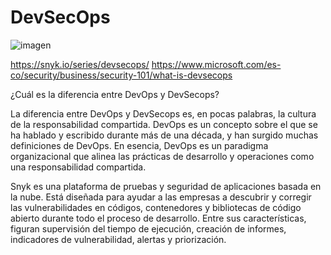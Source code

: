 #  DevSecOps

![imagen](https://github.com/user-attachments/assets/495d26a1-dd41-4389-bcfa-4c9410ad57ee)

https://snyk.io/series/devsecops/
https://www.microsoft.com/es-co/security/business/security-101/what-is-devsecops

¿Cuál es la diferencia entre DevOps y DevSecops?

La diferencia entre DevOps y DevSecops es, en pocas palabras, la cultura de la responsabilidad compartida. DevOps es un concepto sobre el que se ha hablado y escribido durante más de una década, y han surgido muchas definiciones de DevOps. En esencia, DevOps es un paradigma organizacional que alinea las prácticas de desarrollo y operaciones como una responsabilidad compartida.


Snyk es una plataforma de pruebas y seguridad de aplicaciones basada en la nube. Está diseñada para ayudar a las empresas a descubrir y corregir las vulnerabilidades en códigos, contenedores y bibliotecas de código abierto durante todo el proceso de desarrollo. Entre sus características, figuran supervisión del tiempo de ejecución, creación de informes, indicadores de vulnerabilidad, alertas y priorización. 
